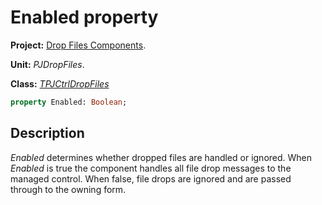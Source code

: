 # Enabled property

**Project:** [Drop Files Components](../API.md).

**Unit:** _PJDropFiles_.

**Class:** _[TPJCtrlDropFiles](./TPJCtrlDropFiles.md)_

```pascal
property Enabled: Boolean;
```

## Description

_Enabled_ determines whether dropped files are handled or ignored. When _Enabled_ is true the component handles all file drop messages to the managed control. When false, file drops are ignored and are passed through to the owning form.
